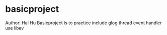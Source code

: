 
basicproject
============
Author: Hai Hu
Basicproject is to practice include glog thread event handler use libev
